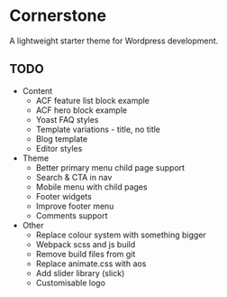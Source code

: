 # Cornerstone

A lightweight starter theme for Wordpress development.


## TODO

- Content
    - ACF feature list block example
    - ACF hero block example
    - Yoast FAQ styles
    - Template variations - title, no title
    - Blog template
    - Editor styles
- Theme
    - Better primary menu child page support
    - Search & CTA in nav
    - Mobile menu with child pages
    - Footer widgets
    - Improve footer menu
    - Comments support
- Other
    - Replace colour system with something bigger
    - Webpack scss and js build
    - Remove build files from git
    - Replace animate.css with aos
    - Add slider library (slick)
    - Customisable logo
